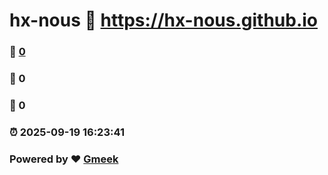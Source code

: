# hx-nous :link: https://hx-nous.github.io 
### :page_facing_up: [0](https://hx-nous.github.io/tag.html) 
### :speech_balloon: 0 
### :hibiscus: 0 
### :alarm_clock: 2025-09-19 16:23:41 
### Powered by :heart: [Gmeek](https://github.com/Meekdai/Gmeek)
